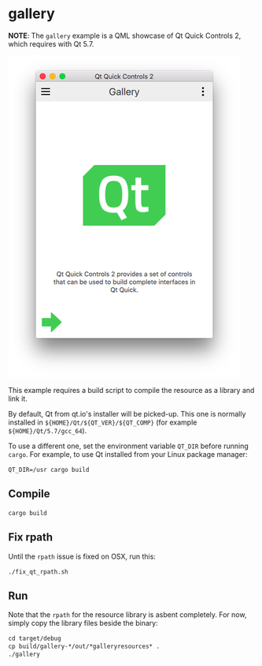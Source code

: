 # gallery

**NOTE**: The `gallery` example is a QML showcase of Qt Quick Controls 2,
which requires with Qt 5.7.


![Screenshot](gallery.png)


This example requires a build script to compile the resource as a library
and link it.

By default, Qt from qt.io's installer will be picked-up. This one is
normally installed in `${HOME}/Qt/${QT_VER}/${QT_COMP}` (for example
`${HOME}/Qt/5.7/gcc_64`).

To use a different one, set the environment variable `QT_DIR` before
running `cargo`. For example, to use Qt installed from your Linux
package manager:

```
QT_DIR=/usr cargo build
```


## Compile

```
cargo build
```

## Fix rpath

Until the `rpath` issue is fixed on OSX, run this:

```
./fix_qt_rpath.sh
```

## Run

Note that the `rpath` for the resource library is asbent completely. For now,
simply copy the library files beside the binary:

```
cd target/debug
cp build/gallery-*/out/*galleryresources* .
./gallery
```
